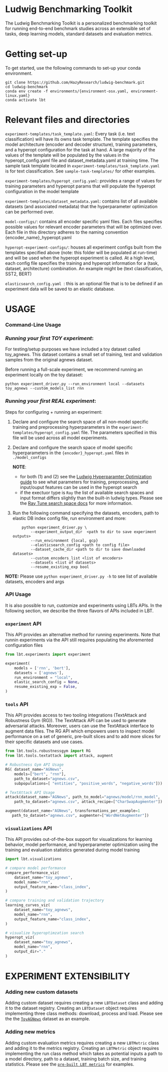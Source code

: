 # Ludwig Benchmarking Toolkit
The Ludwig Benchmarking Toolkit is a personalized benchmarking toolkit for running end-to-end benchmark studies across an extensible set of tasks, deep learning models, standard datasets and evaluation metrics.

# Getting set-up
To get started, use the following commands to set-up your conda environment. 
```
git clone https://github.com/HazyResearch/ludwig-benchmark.git
cd ludwig-benchmark
conda env create -f environments/{environment-osx.yaml, environment-linux.yaml}
conda activate lbt
```

# Relevant files and directories
`experiment-templates/task_template.yaml`: Every task (i.e. text classification) will have its owns task template. The template specifies the model architecture (encoder and decoder structure), training parameters, and a hyperopt configuration for the task at hand. A large majority of the values of the template will be populated by the values in the hyperopt_config.yaml file and dataset_metadata.yaml at training time. The sample task template located in `experiment-templates/task_template.yaml` is for text classification. See `sample-task-templates/` for other examples.

`experiment-templates/hyperopt_config.yaml`: provides a range of values for training parameters and hyperopt params that will populate the hyperopt configuration in the model template

`experiment-templates/dataset_metadata.yaml`: contains list of all available datasets (and associated metadata) that the hyperparameter optimization can be performed over.

`model-configs/`: contains all encoder specific yaml files. Each files specifies possible values for relevant encoder parameters that will be optimized over. Each file in this directory adheres to the naming convention {encoder_name}_hyperopt.yaml

`hyperopt-experiment-configs/`: houses all experiment configs built from the templates specified above (note: this folder will be populated at run-time) and will be used when the hyperopt experiment is called. At a high level, each config file specifies the training and hyperopt information for a (task, dataset, architecture) combination. An example might be (text classification, SST2, BERT)

`elasticsearch_config.yaml `: this is an optional file that is to be defined if an experiment data will be saved to an elastic database.


# USAGE
### **Command-Line Usage**

### *Running your first TOY experiment*:

For testing/setup purposes we have included a toy dataset called toy_agnews. This dataset contains a small set of training, test and validation samples from the original agnews dataset. 

Before running a full-scale experiment, we recommend running an experiment locally on the toy dataset:
```
python experiment_driver.py --run_environment local --datasets toy_agnews --custom_models_list rnn
```

### *Running your first REAL experiment*:

Steps for configuring + running an experiment:
1. Declare and configure the search space of all non-model specific training and preprocessing hyperparameters in the `experiment-templates/hyperopt_config.yaml` file. The parameters specified in this file will be used across all model experiments.
2. Declare and configure the search space of model specific hyperparameters in the `{encoder}_hyperopt.yaml` files in `./model_configs` 

    **NOTE**: 
    * for both (1) and (2) see the [Ludwig Hyperparamter Optimization guide](https://ludwig-ai.github.io/ludwig-docs/user_guide/#hyper-parameter-optimization) to see what parameters for training, preprocessing, and input/ouput features
    can be used in the hyperopt search
    * if the exectuor type is `Ray` the list of available search spaces and input format differs slightly than the built-in ludwig types. Please see the [Ray Tune search space docs](https://docs.ray.io/en/master/tune/api_docs/search_space.html) for more information.

3. Run the following command specifying the datasets, encoders, path to elastic DB index config file, run environment and more:

    ```
        python experiment_driver.py \
            --experiment_output_dir  <path to dir to save experiment outputs>
            --run_environment {local, gcp}
            --elasticsearch_config <path to config file>
            --dataset_cache_dir <path to dir to save downloaded datasets>
            --custom_encoders_list <list of encoders>
            --datasets <list of datasets>
            --resume_existing_exp bool

    ``` 

**NOTE:** Please use `python experiment_driver.py -h` to see list of available datasets, encoders and args

### **API Usage**
It is also possible to run, customize and experiments using LBTs APIs. In the following section,
we describe the three flavors of APIs included in LBT.

### `experiment` API
This API provides an alternative method for running experiments. Note that runnin experiments via the API still requires populating the aforemented configuration files

```python
from lbt.experiments import experiment

experiment(
    models = ['rnn', 'bert'],
    datasets = ['agnews'],
    run_environment = "local",
    elastic_search_config = None,
    resume_existing_exp = False,
)
```

### `tools` API
This API provides access to two tooling integrations (TextAttack and Robustness Gym (RG)). The TextAttack API can be used to generate adversarial attacks. Moreover, users can use the TextAttack interface to augment data files. The RG API which empowers users to inspect model performance on a set of generic, pre-built slices and to add more slices for their specific datasets and use cases. 

```python
from lbt.tools.robustnessgym import RG 
from lbt.tools.textattack import attack, augment

# Robustness Gym API Usage
RG( dataset_name="AGNews",
    models=["bert", "rnn"],
    path_to_dataset="agnews.csv", 
    subpopulations=[ "entities", "positive_words", "negative_words"]))

# TextAttack API Usage
attack(dataset_name="AGNews", path_to_model="agnews/model/rnn_model",
    path_to_dataset="agnews.csv", attack_recipe=["CharSwapAugmenter"])

augment(dataset_name="AGNews", transformations_per_example=1
   path_to_dataset="agnews.csv", augmenter=["WordNetAugmenter"])
```

### `visualizations` API
This API provides out-of-the-box support for visualizations for learning behavior, model performance, and hyperparameter optimization using the training and evaluation statistics generated during model training

```python
import lbt.visualizations

# compare model performance
compare_performance_viz(
    dataset_name="toy_agnews",
    model_name="rnn",
    output_feature_name="class_index",
)

# compare training and validation trajectory
learning_curves_viz(
    dataset_name="toy_agnews",
    model_name="rnn",
    output_feature_name="class_index",
)

# visualize hyperoptimzation search
hyperopt_viz(
    dataset_name="toy_agnews",
    model_name="rnn",
    output_dir="."
)
```

# EXPERIMENT EXTENSIBILITY
### **Adding new custom datasets**

Adding custom dataset requires creating a new `LBTDataset` class and adding it
to the dataset registry. Creating an `LBTDataset` object requires implementing
three class methods: download, process and load. Please see the the [`ToyAGNews`](lbt/datasets/toy_datasets.py) dataset as an example.

### **Adding new metrics**

Adding custom evaluation metrics requires creating a new `LBTMetric` class and adding it
to the metrics registry. Creating an `LBTMetric` object requires implementing
the run class method which takes as potential inputs a path to a model directory, path to a dataset, training batch size, and training statistics. Please see the [`pre-built LBT metrics`](lbt/metrics/lbt_metrics.py) for examples.




